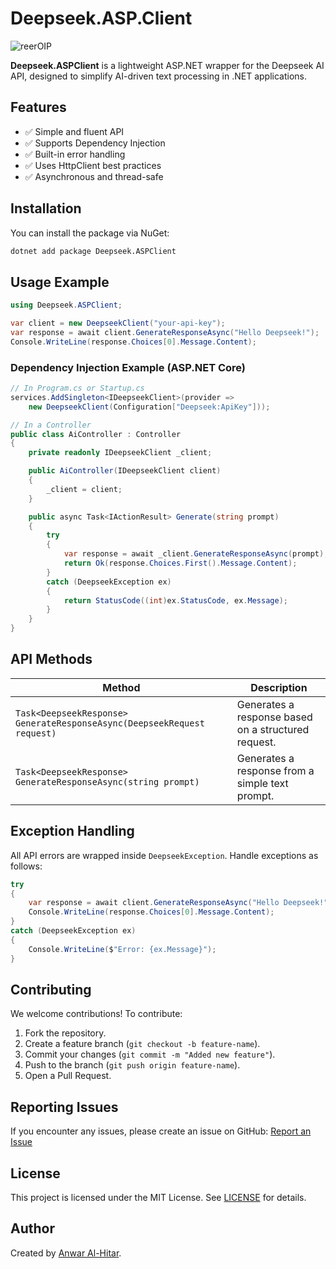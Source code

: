 # Deepseek.ASP.Client
![reerOIP](https://github.com/user-attachments/assets/5e16beb0-993e-47bf-807e-7c8804b313a2)

**Deepseek.ASPClient** is a lightweight ASP.NET wrapper for the Deepseek AI API, designed to simplify AI-driven text processing in .NET applications.

## Features
- ✅ Simple and fluent API
- ✅ Supports Dependency Injection
- ✅ Built-in error handling
- ✅ Uses HttpClient best practices
- ✅ Asynchronous and thread-safe

## Installation
You can install the package via NuGet:
```sh
dotnet add package Deepseek.ASPClient
```

## Usage Example

```csharp
using Deepseek.ASPClient;

var client = new DeepseekClient("your-api-key");
var response = await client.GenerateResponseAsync("Hello Deepseek!");
Console.WriteLine(response.Choices[0].Message.Content);
```

### Dependency Injection Example (ASP.NET Core)

```csharp
// In Program.cs or Startup.cs
services.AddSingleton<IDeepseekClient>(provider =>
    new DeepseekClient(Configuration["Deepseek:ApiKey"]));

// In a Controller
public class AiController : Controller
{
    private readonly IDeepseekClient _client;

    public AiController(IDeepseekClient client)
    {
        _client = client;
    }

    public async Task<IActionResult> Generate(string prompt)
    {
        try
        {
            var response = await _client.GenerateResponseAsync(prompt);
            return Ok(response.Choices.First().Message.Content);
        }
        catch (DeepseekException ex)
        {
            return StatusCode((int)ex.StatusCode, ex.Message);
        }
    }
}
```

## API Methods
| Method | Description |
|--------|-------------|
| `Task<DeepseekResponse> GenerateResponseAsync(DeepseekRequest request)` | Generates a response based on a structured request. |
| `Task<DeepseekResponse> GenerateResponseAsync(string prompt)` | Generates a response from a simple text prompt. |

## Exception Handling
All API errors are wrapped inside `DeepseekException`. Handle exceptions as follows:

```csharp
try
{
    var response = await client.GenerateResponseAsync("Hello Deepseek!");
    Console.WriteLine(response.Choices[0].Message.Content);
}
catch (DeepseekException ex)
{
    Console.WriteLine($"Error: {ex.Message}");
}
```

## Contributing
We welcome contributions! To contribute:
1. Fork the repository.
2. Create a feature branch (`git checkout -b feature-name`).
3. Commit your changes (`git commit -m "Added new feature"`).
4. Push to the branch (`git push origin feature-name`).
5. Open a Pull Request.

## Reporting Issues
If you encounter any issues, please create an issue on GitHub:
[Report an Issue](https://github.com/Anwar-alhitar/Deepseek.ASP.Client/issues)

## License
This project is licensed under the MIT License. See [LICENSE](LICENSE) for details.

## Author
Created by [Anwar Al-Hitar](https://github.com/Anwar-alhitar).

